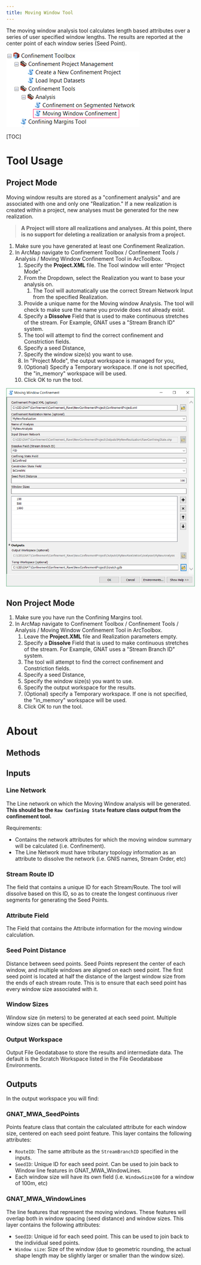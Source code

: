 ```yaml
---
title: Moving Window Tool
---
```


The moving window analysis tool calculates length based attributes over a series of user specified window lengths. The results are reported at the center point of each window series (Seed Point).

![](Images/ArcToolbox-MovingWindow.png)

[TOC]

# Tool Usage

## Project Mode

Moving window results are stored as a "confinement analysis" and are associated with one and only one "Realization." If a new realization is created within a project, new analyses must be generated for the new realization. 

> **A Project will store all realizations and analyses. At this point, there is no support for deleting a realization or analysis from a project.**

1. Make sure you have generated at least one Confinement Realization.
2. In ArcMap navigate to Confinement Toolbox / Confinement Tools / Analysis / Moving Window Confinement Tool in ArcToolbox.
   1. Specify the **Project.XML** file. The Tool window will enter "Project Mode".
   2. From the Dropdown, select the Realization you want to base your analysis on.
      1. The Tool will automatically use the correct Stream Network Input from the specified Realization.
   3. Provide a unique name for the Moving window Analysis. The tool will check to make sure the name you provide does not already exist.
   4. Specify a **Dissolve** Field that is used to make continuous stretches of the stream. For Example, GNAT uses a "Stream Branch ID" system. 
   5. The tool will attempt to find the correct confinement and Constriction fields.
   6. Specify a seed Distance, 
   7. Specify the window size(s) you want to use.
   8. In "Project Mode", the output workspace is managed for you, 
   9. (Optional) Specify a Temporary workspace.  If one is not specified, the "in_memory" workspace will be used.
   10. Click OK to run the tool.

![](Images/MovingWindowToolWindow.PNG)



## Non Project Mode

1. Make sure you have run the Confining Margins tool.
2. In ArcMap navigate to Confinement Toolbox / Confinement Tools / Analysis / Moving Window Confinement Tool in ArcToolbox.
   1. Leave the **Project.XML** file and Realization parameters empty.
   2. Specify a **Dissolve** Field that is used to make continuous stretches of the stream. For Example, GNAT uses a "Stream Branch ID" system. 
   3. The tool will attempt to find the correct confinement and Constriction fields.
   4. Specify a seed Distance, 
   5. Specify the window size(s) you want to use.
   6. Specify the output workspace for the results.
   7. (Optional) specify a Temporary workspace. If one is not specified, the "in_memory" workspace will be used.
   8. Click OK to run the tool.

# About

## Methods

## Inputs ##

### Line Network

The Line network on which the Moving Window analysis will be generated. **This should be the `Raw Confining State` feature class output from the confinement tool.**

Requirements: 

* Contains the network attributes for which the moving window summary will be calculated (i.e. Confinement). 
* The Line Network must have tributary topology information as an attribute to dissolve the network (i.e. GNIS names, Stream Order, etc)

### Stream Route ID

The field that contains a unique ID for each Stream/Route. The tool will dissolve based on this ID, so as to create the longest continuous river segments for generating the Seed Points.

### Attribute Field

The Field that contains the Attribute information for the moving window calculation.

### Seed Point Distance

Distance between seed points. Seed Points represent the center of each window, and multiple windows are aligned on each seed point. The first seed point is located at half the distance of the largest window size from the ends of each stream route. This is to ensure that each seed point has every window size associated with it.

### Window Sizes

Window size (in meters) to be generated at each seed point.  Multiple window sizes can be specified.

### Output Workspace

Output File Geodatabase to store the results and intermediate data. The default is the Scratch Workspace listed in the File Geodatabase Environments.  

## Outputs ##

In the output workspace you will find:

### GNAT_MWA_SeedPoints

Points feature class that contain the calculated attribute for each window size, centered on each seed point feature. This layer contains the following attributes:

* `RouteID`: The same attribute as the `StreamBranchID` specified in the inputs.
* `SeedID`: Unique ID for each seed point. Can be used to join back to Window line features in GNAT_MWA_WindowLines.
* Each window size will have its own field (i.e. `WindowSize100` for a window of 100m, etc)

### GNAT_MWA_WindowLines

The line features that represent the moving windows. These features will overlap both in window spacing (seed distance) and window sizes. This layer contains the following attributes:

* `SeedID`: Unique id for each seed point. This can be used to join back to the individual seed points.
* `Window size`: Size of the window (due to geometric rounding, the actual shape length may be slightly larger or smaller than the window size).
